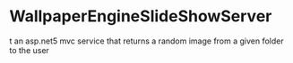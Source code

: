 # WallpaperEngineSlideShowServer
t an asp.net5 
mvc service that returns a random image from a given folder to the user
 
